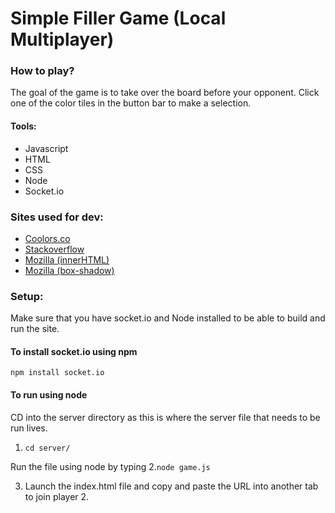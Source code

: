 # Simple Filler Game (Local Multiplayer)

### How to play?

The goal of the game is to take over the board before
your opponent. Click one of the color tiles in the button
bar to make a
selection.

#### Tools:

- Javascript
- HTML
- CSS
- Node
- Socket.io

### Sites used for dev:

- [Coolors.co](https://coolors.co/)
- [Stackoverflow](https://stackoverflow.com/questions/3715047/how-to-reload-a-page-using-javascript)
- [Mozilla (innerHTML)](https://developer.mozilla.org/en-US/docs/Web/API/Element/innerHTML)
- [Mozilla (box-shadow)](https://developer.mozilla.org/en-US/docs/Web/CSS/box-shadow)

### Setup:

Make sure that you have socket.io and Node installed to be able to build and run the site.

#### To install socket.io using npm

`npm install socket.io`

#### To run using node

CD into the server directory as this is where the server file that needs to be run lives.

1. `cd server/`

Run the file using node by typing 2.`node game.js`

3. Launch the index.html file and copy and paste the URL into another tab to join player 2.
